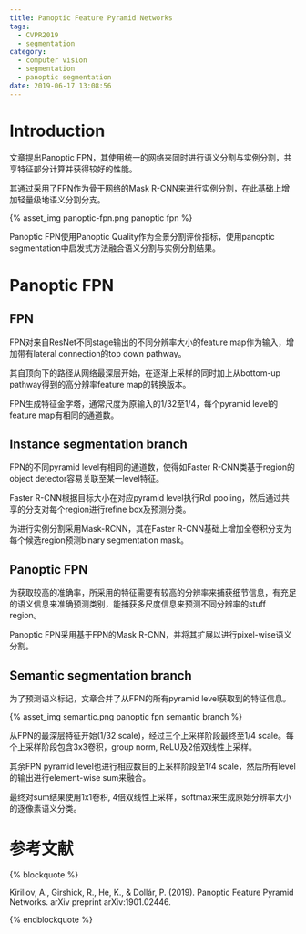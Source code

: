 ```yaml
---
title: Panoptic Feature Pyramid Networks
tags:
  - CVPR2019
  - segmentation
category:
  - computer vision
  - segmentation
  - panoptic segmentation
date: 2019-06-17 13:08:56
---
```


# Introduction

文章提出Panoptic FPN，其使用统一的网络来同时进行语义分割与实例分割，共享特征部分计算并获得较好的性能。

其通过采用了FPN作为骨干网络的Mask R-CNN来进行实例分割，在此基础上增加轻量级地语义分割分支。

<div class='img-size-half'>
{% asset_img panoptic-fpn.png panoptic fpn %}
</div>

Panoptic FPN使用Panoptic Quality作为全景分割评价指标，使用panoptic segmentation中启发式方法融合语义分割与实例分割结果。

# Panoptic FPN

## FPN
FPN对来自ResNet不同stage输出的不同分辨率大小的feature map作为输入，增加带有lateral connection的top down pathway。

其自顶向下的路径从网络最深层开始，在逐渐上采样的同时加上从bottom-up pathway得到的高分辨率feature map的转换版本。

FPN生成特征金字塔，通常尺度为原输入的1/32至1/4，每个pyramid level的feature map有相同的通道数。

## Instance segmentation branch

FPN的不同pyramid level有相同的通道数，使得如Faster R-CNN类基于region的object detector容易关联至某一level特征。

Faster R-CNN根据目标大小在对应pyramid level执行RoI pooling，然后通过共享的分支对每个region进行refine box及预测分类。

为进行实例分割采用Mask-RCNN，其在Faster R-CNN基础上增加全卷积分支为每个候选region预测binary segmentation mask。

## Panoptic FPN

为获取较高的准确率，所采用的特征需要有较高的分辨率来捕获细节信息，有充足的语义信息来准确预测类别，能捕获多尺度信息来预测不同分辨率的stuff region。

Panoptic FPN采用基于FPN的Mask R-CNN，并将其扩展以进行pixel-wise语义分割。

## Semantic segmentation branch

为了预测语义标记，文章合并了从FPN的所有pyramid level获取到的特征信息。

<div class='img-size-half'>
{% asset_img semantic.png panoptic fpn semantic branch %}
</div>

从FPN的最深层特征开始(1/32 scale)，经过三个上采样阶段最终至1/4 scale。每个上采样阶段包含3x3卷积，group norm, ReLU及2倍双线性上采样。

其余FPN pyramid level也进行相应数目的上采样阶段至1/4 scale，然后所有level的输出进行element-wise sum来融合。

最终对sum结果使用1x1卷积, 4倍双线性上采样，softmax来生成原始分辨率大小的逐像素语义分类。

# 参考文献

{% blockquote %}

Kirillov, A., Girshick, R., He, K., & Dollár, P. (2019). Panoptic Feature Pyramid Networks. arXiv preprint arXiv:1901.02446.

{% endblockquote %}
